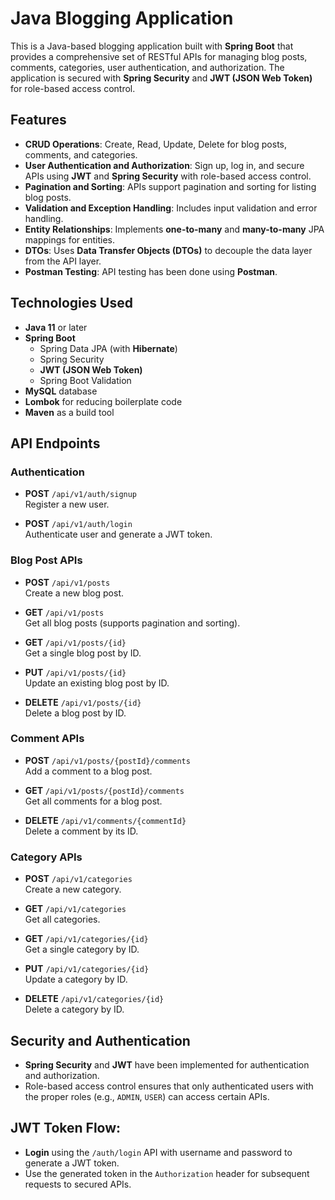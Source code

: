 # Java Blogging Application

This is a Java-based blogging application built with **Spring Boot** that provides a comprehensive set of RESTful APIs for managing blog posts, comments, categories, user authentication, and authorization. The application is secured with **Spring Security** and **JWT (JSON Web Token)** for role-based access control.

## Features

- **CRUD Operations**: Create, Read, Update, Delete for blog posts, comments, and categories.
- **User Authentication and Authorization**: Sign up, log in, and secure APIs using **JWT** and **Spring Security** with role-based access control.
- **Pagination and Sorting**: APIs support pagination and sorting for listing blog posts.
- **Validation and Exception Handling**: Includes input validation and error handling.
- **Entity Relationships**: Implements **one-to-many** and **many-to-many** JPA mappings for entities.
- **DTOs**: Uses **Data Transfer Objects (DTOs)** to decouple the data layer from the API layer.
- **Postman Testing**: API testing has been done using **Postman**.

## Technologies Used

- **Java 11** or later
- **Spring Boot**
    - Spring Data JPA (with **Hibernate**)
    - Spring Security
    - **JWT (JSON Web Token)**
    - Spring Boot Validation
- **MySQL** database
- **Lombok** for reducing boilerplate code
- **Maven** as a build tool

## API Endpoints

### Authentication

- **POST** `/api/v1/auth/signup`  
  Register a new user.

- **POST** `/api/v1/auth/login`  
  Authenticate user and generate a JWT token.

### Blog Post APIs

- **POST** `/api/v1/posts`  
  Create a new blog post.

- **GET** `/api/v1/posts`  
  Get all blog posts (supports pagination and sorting).

- **GET** `/api/v1/posts/{id}`  
  Get a single blog post by ID.

- **PUT** `/api/v1/posts/{id}`  
  Update an existing blog post by ID.

- **DELETE** `/api/v1/posts/{id}`  
  Delete a blog post by ID.

### Comment APIs

- **POST** `/api/v1/posts/{postId}/comments`  
  Add a comment to a blog post.

- **GET** `/api/v1/posts/{postId}/comments`  
  Get all comments for a blog post.

- **DELETE** `/api/v1/comments/{commentId}`  
  Delete a comment by its ID.

### Category APIs

- **POST** `/api/v1/categories`  
  Create a new category.

- **GET** `/api/v1/categories`  
  Get all categories.

- **GET** `/api/v1/categories/{id}`  
  Get a single category by ID.

- **PUT** `/api/v1/categories/{id}`  
  Update a category by ID.

- **DELETE** `/api/v1/categories/{id}`  
  Delete a category by ID.

## Security and Authentication
- **Spring Security** and **JWT** have been implemented for authentication and authorization.
- Role-based access control ensures that only authenticated users with the proper roles (e.g., `ADMIN`, `USER`) can access certain APIs.
## JWT Token Flow:
- **Login** using the `/auth/login` API with username and password to generate a JWT token.
- Use the generated token in the `Authorization` header for subsequent requests to secured APIs.